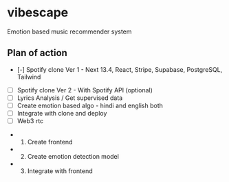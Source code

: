 # vibescape
Emotion based music recommender system

## Plan of action 
- [-] Spotify clone Ver 1 - Next 13.4, React, Stripe, Supabase, PostgreSQL, Tailwind
- [ ] Spotify clone Ver 2 - With Spotify API (optional)
- [ ] Lyrics Analysis / Get supervised data 
- [ ] Create emotion based algo - hindi and english both
- [ ] Integrate with clone and deploy
- [ ] Web3 rtc

- 1. Create frontend
- 2. Create emotion detection model
- 3. Integrate with frontend
